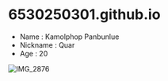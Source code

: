 # 6530250301.github.io
- Name : Kamolphop Panbunlue
- Nickname : Quar
- Age : 20

![IMG_2876](https://github.com/user-attachments/assets/66a5e102-85e5-443d-9737-1009667f3b33)
